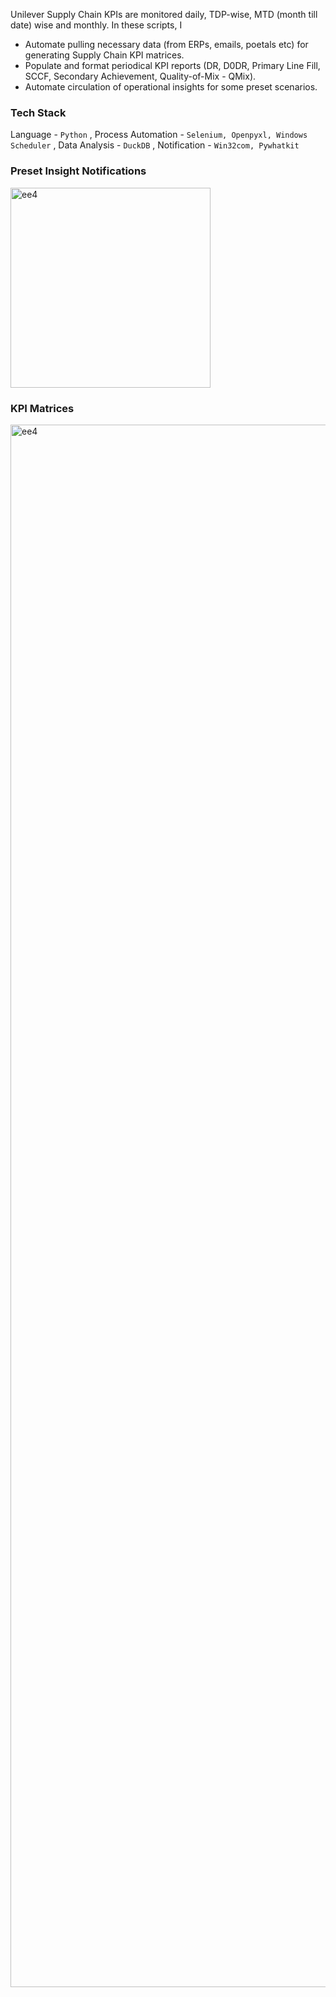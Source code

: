Unilever Supply Chain KPIs are monitored daily, TDP-wise, MTD (month till date) wise and monthly. In these scripts, I
- Automate pulling necessary data (from ERPs, emails, poetals etc) for generating Supply Chain KPI matrices.
- Populate and format periodical KPI reports (DR, D0DR, Primary Line Fill, SCCF, Secondary Achievement, Quality-of-Mix - QMix).
- Automate circulation of operational insights for some preset scenarios.

### Tech Stack
Language - `Python` , Process Automation - `Selenium, Openpyxl, Windows Scheduler` , Data Analysis - `DuckDB` , Notification - `Win32com, Pywhatkit`

### Preset Insight Notifications
<img width="320" alt="ee4" src="https://github.com/shithi30/Supply-Chain-KPI-Matrix-Generation/assets/43873081/a745897e-8b74-4cc2-92d4-f2e3c12d8f95">

### KPI Matrices
<img width="2500" alt="ee4" src="https://github.com/shithi30/Supply-Chain-KPI-Matrix-Generation/assets/43873081/eba35c5b-22c0-4780-8e14-52c50e6f49f4">
